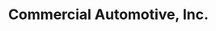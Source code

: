 ---
title: "Commercial Automotive, Inc."
url: /livonia/commercial-automotive-inc/
shop: car repair
---